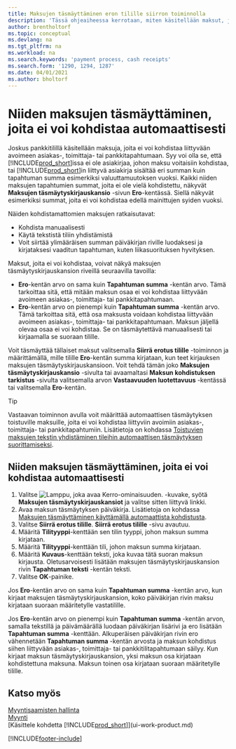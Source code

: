 ```yaml
---
title: Maksujen täsmäyttäminen eron tilille siirron toiminnolla
description: 'Tässä ohjeaiheessa kerrotaan, miten käsitellään maksut, joita ei voi kohdistaa asiakirjaan esimerkiksi silloin, kun summat eivät ole samat vaihtokurssin vuoksi.'
author: brentholtorf
ms.topic: conceptual
ms.devlang: na
ms.tgt_pltfrm: na
ms.workload: na
ms.search.keywords: 'payment process, cash receipts'
ms.search.form: '1290, 1294, 1287'
ms.date: 04/01/2021
ms.author: bholtorf
---
```

# <a name="reconcile-payments-that-cannot-be-applied-automatically"></a>Niiden maksujen täsmäyttäminen, joita ei voi kohdistaa automaattisesti
Joskus pankkitilillä käsitellään maksuja, joita ei voi kohdistaa liittyvään avoimeen asiakas-, toimittaja- tai pankkitapahtumaan. Syy voi olla se, että [!INCLUDE[prod_short](includes/prod_short.md)]issa ei ole asiakirjaa, johon maksu voitaisiin kohdistaa, tai [!INCLUDE[prod_short](includes/prod_short.md)]in liittyvä asiakirja sisältää eri summan kuin tapahtuman summa esimerkiksi valuuttamuutoksen vuoksi. Kaikki niiden maksujen tapahtumien summat, joita ei ole vielä kohdistettu, näkyvät **Maksujen täsmäytyskirjauskansio** -sivun **Ero**-kentässä. Siellä näkyvät esimerkiksi summat, joita ei voi kohdistaa edellä mainittujen syiden vuoksi.

Näiden kohdistamattomien maksujen ratkaisutavat:
* Kohdista manuaalisesti
* Käytä tekstistä tiliin yhdistämistä
* Voit siirtää ylimääräisen summan päiväkirjan riville luodaksesi ja kirjataksesi vaaditun tapahtuman, kuten liikasuorituksen hyvityksen.

Maksut, joita ei voi kohdistaa, voivat näkyä maksujen täsmäytyskirjauskansion riveillä seuraavilla tavoilla:

* **Ero**-kentän arvo on sama kuin **Tapahtuman summa** -kentän arvo. Tämä tarkoittaa sitä, että mitään maksun osaa ei voi kohdistaa liittyvään avoimeen asiakas-, toimittaja- tai pankkitapahtumaan.
* **Ero**-kentän arvo on pienempi kuin **Tapahtuman summa** -kentän arvo. Tämä tarkoittaa sitä, että osa maksusta voidaan kohdistaa liittyvään avoimeen asiakas-, toimittaja- tai pankkitapahtumaan. Maksun jäljellä olevaa osaa ei voi kohdistaa. Se on täsmäytettävä manuaalisesti tai kirjaamalla se suoraan tilille.

Voit täsmäyttää tällaiset maksut valitsemalla **Siirrä erotus tilille** -toiminnon ja määrittämällä, mille tilille **Ero**-kentän summa kirjataan, kun teet kirjauksen maksujen täsmäytyskirjauskansioon. Voit tehdä tämän joko **Maksujen täsmäytyskirjauskansio** -sivulta tai avaamaltasi **Maksun kohdistuksen tarkistus** -sivulta valitsemalla arvon **Vastaavuuden luotettavuus** -kentässä tai valitsemalla **Ero**-kentän.

> [!TIP]  
>   Vastaavan toiminnon avulla voit määrittää automaattisen täsmäytyksen toistuville maksuille, joita ei voi kohdistaa liittyviin avoimiin asiakas-, toimittaja- tai pankkitapahtumiin. Lisätietoja on kohdassa [Toistuvien maksujen tekstin yhdistäminen tileihin automaattisen täsmäytyksen suorittamiseksi](receivables-how-map-text-recurring-payments-accounts-auto-reconcilliation.md).

## <a name="to-reconcile-payments-that-cannot-be-applied-automatically"></a>Niiden maksujen täsmäyttäminen, joita ei voi kohdistaa automaattisesti
1. Valitse ![Lamppu, joka avaa Kerro-ominaisuuden.](media/ui-search/search_small.png "Kerro, mitä haluat tehdä") -kuvake, syötä **Maksujen täsmäytyskirjauskansiot** ja valitse sitten liittyvä linkki.
2. Avaa maksun täsmäytyksen päiväkirja. Lisätietoja on kohdassa [Maksujen täsmäyttäminen käyttämällä automaattista kohdistusta](receivables-how-reconcile-payments-auto-application.md).
3. Valitse **Siirrä erotus tilille**. **Siirrä erotus tilille** -sivu avautuu.
4. Määritä **Tilityyppi**-kenttään sen tilin tyyppi, johon maksun summa kirjataan.
5. Määritä **Tilityyppi**-kenttään tili, johon maksun summa kirjataan.
6. Määritä **Kuvaus**-kenttään teksti, joka kuvaa tätä suoran maksun kirjausta. Oletusarvoisesti lisätään maksujen täsmäytyskirjauskansion rivin **Tapahtuman teksti** -kentän teksti.
7. Valitse **OK**-painike.

Jos **Ero**-kentän arvo on sama kuin **Tapahtuman summa** -kentän arvo, kun kirjaat maksujen täsmäytyskirjauskansion, koko päiväkirjan rivin maksu kirjataan suoraan määritetylle vastatilille.

Jos **Ero**-kentän arvo on pienempi kuin **Tapahtuman summa** -kentän arvon, samalla tekstillä ja päivämäärällä luodaan päiväkirjan lisärivi ja ero lisätään **Tapahtuman summa** -kenttään. Alkuperäisen päiväkirjan rivin ero vähennetään **Tapahtuman summa** -kentän arvosta ja maksun kohdistus siihen liittyvään asiakas-, toimittaja- tai pankkitilitapahtumaan säilyy. Kun kirjaat maksun täsmäytyskirjauskansion, yksi maksun osa kirjataan kohdistettuna maksuna. Maksun toinen osa kirjataan suoraan määritetylle tilille.

## <a name="see-also"></a>Katso myös
[Myyntisaamisten hallinta](receivables-manage-receivables.md)  
[Myynti](sales-manage-sales.md)  
[Käsittele kohdetta [!INCLUDE[prod_short](includes/prod_short.md)]](ui-work-product.md)


[!INCLUDE[footer-include](includes/footer-banner.md)]
